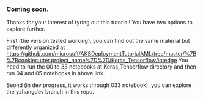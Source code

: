 ### Coming soon. 
Thanks for your interest of tyring out this tutorial! You have two options to explore further. 

First (the version tested working), you can find out the same material but differently organized at
https://github.com/microsoft/AKSDeploymentTutorialAML/tree/master/%7B%7Bcookiecutter.project_name%7D%7D/Keras_Tensorflow/iotedge
You need to run the 00 to 33 notebooks at Keras_Tensorflow directory and then run 04 and 05 notebooks in above link.

Seond (in dev progress, it works through 033 notebook), you can explore the yzhangdev branch in this repo. 